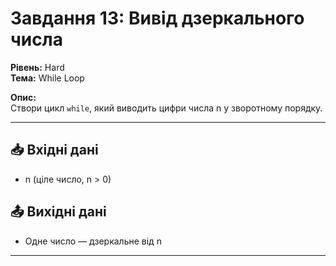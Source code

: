 # Завдання 13: Вивід дзеркального числа

**Рівень:** Hard  
**Тема:** While Loop  

**Опис:**  
Створи цикл `while`, який виводить цифри числа n у зворотному порядку.

---

## 📥 Вхідні дані
- n (ціле число, n > 0)

## 📤 Вихідні дані
- Одне число — дзеркальне від n

---